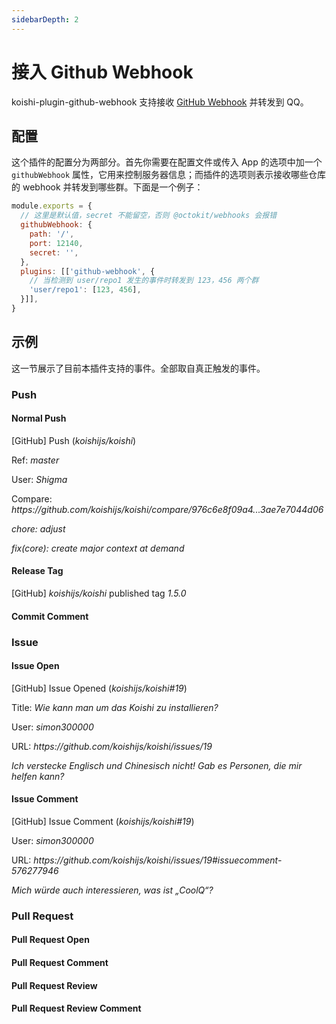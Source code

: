 ```yaml
---
sidebarDepth: 2
---
```


# 接入 Github Webhook <Badge text="beta" type="warn"/>

koishi-plugin-github-webhook 支持接收 [GitHub Webhook](https://developer.github.com/webhooks/) 并转发到 QQ。

## 配置

这个插件的配置分为两部分。首先你需要在配置文件或传入 App 的选项中加一个 `githubWebhook` 属性，它用来控制服务器信息；而插件的选项则表示接收哪些仓库的 webhook 并转发到哪些群。下面是一个例子：

```js koishi.config.js
module.exports = {
  // 这里是默认值，secret 不能留空，否则 @octokit/webhooks 会报错
  githubWebhook: {
    path: '/',
    port: 12140,
    secret: '',
  },
  plugins: [['github-webhook', {
    // 当检测到 user/repo1 发生的事件时转发到 123，456 两个群
    'user/repo1': [123, 456],
  }]],
}
```

## 示例

这一节展示了目前本插件支持的事件。全部取自真正触发的事件。

### Push

#### Normal Push

<chat-panel mini>
<chat-message nickname="Koishi" avatar="/koishi.png">
<p>[GitHub] Push (<em>koishijs/koishi</em>)</p>
<p>Ref: <em>master</em></p>
<p>User: <em>Shigma</em></p>
<p>Compare: <em>https://github.com/koishijs/koishi/compare/976c6e8f09a4...3ae7e7044d06</em></p>
<p><em>chore: adjust</em></p>
<p><em>fix(core): create major context at demand</em></p>
</chat-message>
</chat-panel>

#### Release Tag

<chat-panel mini>
<chat-message nickname="Koishi" avatar="/koishi.png">
<p>[GitHub] <em>koishijs/koishi</em> published tag <em>1.5.0</em></p>
</chat-message>
</chat-panel>

#### Commit Comment

### Issue

#### Issue Open

<chat-panel mini>
<chat-message nickname="Koishi" avatar="/koishi.png">
<p>[GitHub] Issue Opened (<em>koishijs/koishi#19</em>)</p>
<p>Title: <em>Wie kann man um das Koishi zu installieren?</em></p>
<p>User: <em>simon300000</em></p>
<p>URL: <em>https://github.com/koishijs/koishi/issues/19</em></p>
<p><em>Ich verstecke Englisch und Chinesisch nicht! Gab es Personen, die mir helfen kann?</em></p>
</chat-message>
</chat-panel>

#### Issue Comment

<chat-panel mini>
<chat-message nickname="Koishi" avatar="/koishi.png">
<p>[GitHub] Issue Comment (<em>koishijs/koishi#19</em>)</p>
<p>User: <em>simon300000</em></p>
<p>URL: <em>https://github.com/koishijs/koishi/issues/19#issuecomment-576277946</em></p>
<p><em>Mich würde auch interessieren, was ist „CoolQ“?</em></p>
</chat-message>
</chat-panel>

### Pull Request

#### Pull Request Open

#### Pull Request Comment

#### Pull Request Review

#### Pull Request Review Comment
